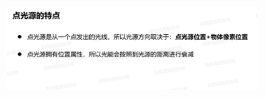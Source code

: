 ![输入图片说明](/imgs/2024-11-26/2dfpIGj5J1xnSsOp.png)
<!--stackedit_data:
eyJoaXN0b3J5IjpbLTEzODg5MTcxODJdfQ==
-->